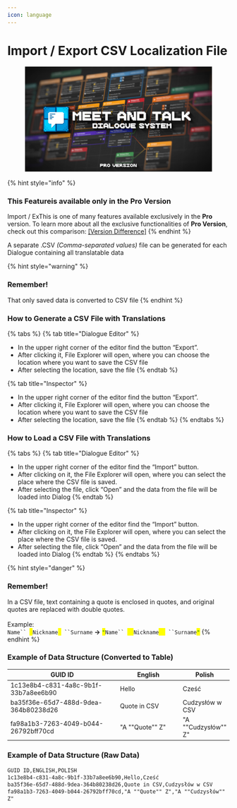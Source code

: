 ```yaml
---
icon: language
---
```


# Import / Export CSV Localization File

<figure><img src="../.gitbook/assets/MAT_Pro.png" alt=""><figcaption></figcaption></figure>

{% hint style="info" %}
### This Featureis available only in the **Pro Version**

Import / ExThis is one of many features available exclusively in the **Pro** version. To learn more about all the exclusive functionalities of **Pro Version**, check out this comparison: [\[Version Difference\]](../getting-started/quickstart.md)
{% endhint %}

A separate .CSV _(Comma-separated values)_ file can be generated for each Dialogue containing all translatable data

{% hint style="warning" %}
### Remember!

That only saved data is converted to CSV file
{% endhint %}

### How to Generate a CSV File with Translations

{% tabs %}
{% tab title="Dialogue Editor" %}
* In the upper right corner of the editor find the button “Export”.&#x20;
* After clicking it, File Explorer will open, where you can choose the location where you want to save the CSV file&#x20;
* After selecting the location, save the file
{% endtab %}

{% tab title="Inspector" %}
* In the upper right corner of the editor find the button “Export”.&#x20;
* After clicking it, File Explorer will open, where you can choose the location where you want to save the CSV file&#x20;
* After selecting the location, save the file
{% endtab %}
{% endtabs %}

### How to Load a CSV File with Translations

{% tabs %}
{% tab title="Dialogue Editor" %}
* In the upper right corner of the editor find the “Import” button.&#x20;
* After clicking on it, the File Explorer will open, where you can select the place where the CSV file is saved.&#x20;
* After selecting the file, click “Open” and the data from the file will be loaded into Dialog
{% endtab %}

{% tab title="Inspector" %}
* In the upper right corner of the editor find the “Import” button.&#x20;
* After clicking on it, the File Explorer will open, where you can select the place where the CSV file is saved.&#x20;
* After selecting the file, click “Open” and the data from the file will be loaded into Dialog
{% endtab %}
{% endtabs %}

{% hint style="danger" %}
### Remember!

In a CSV file, text containing a quote is enclosed in quotes, and original quotes are replaced with double quotes.\
\
Example:\
`Name`` `<mark style="color:yellow;">`"`</mark>`Nickname`<mark style="color:yellow;">`"`</mark>` ``Surname`  **->**   <mark style="color:green;">`"`</mark>`Name`` `<mark style="color:yellow;">`""`</mark>`Nickname`<mark style="color:yellow;">`""`</mark>` ``Surname`<mark style="color:green;">`"`</mark>
{% endhint %}

### Example of Data Structure (Converted to Table)

<table><thead><tr><th width="372">GUID ID</th><th width="196">English</th><th>Polish</th></tr></thead><tbody><tr><td>1c13e8b4-c831-4a8c-9b1f-33b7a8ee6b90</td><td>Hello</td><td>Cześć</td></tr><tr><td>ba35f36e-65d7-488d-9dea-364b80238d26</td><td>Quote in CSV</td><td>Cudzysłów w CSV</td></tr><tr><td>fa98a1b3-7263-4049-b044-26792bff70cd</td><td>"A ""Quote"" Z"</td><td>"A ""Cudzysłów"" Z"</td></tr></tbody></table>

### Example of Data Structure (Raw Data)

```csv
GUID ID,ENGLISH,POLISH
1c13e8b4-c831-4a8c-9b1f-33b7a8ee6b90,Hello,Cześć
ba35f36e-65d7-488d-9dea-364b80238d26,Quote in CSV,Cudzysłów w CSV
fa98a1b3-7263-4049-b044-26792bff70cd,"A ""Quote"" Z","A ""Cudzysłów"" Z"
```
